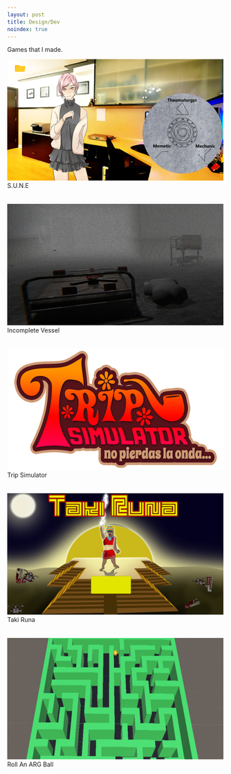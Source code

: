 ```yaml
---
layout: post
title: Design/Dev
noindex: true
---
```


<p>Games that I made.</p>

<div class="image-container image-container-num4">
  <div class="image image-num4">
    <a href="../design-dev/SUNE">
      <img src="/assets/img/sune-pic.png" />
    </a>
  </div>
  <div class="caption caption-num4">
    S.U.N.E
  </div>
  <br class="break">
</div><br class="break">

<div class="image-container image-container-num4">
  <div class="image image-num4">
    <a href="../design-dev/incomplete-vessel">
      <img src="/assets/img/incomplete_vessel-pic.jpg" />
    </a>
  </div>
  <div class="caption caption-num4">
    Incomplete Vessel
  </div>
  <br class="break">
</div><br class="break">

<div class="image-container image-container-num4">
  <div class="image image-num4">
    <a href="../design-dev/trip-sim">
      <img src="/assets/img/trip_simulator-pic.jpg" />
    </a>
  </div>
  <div class="caption caption-num4">
    Trip Simulator
  </div>
  <br class="break">
</div><br class="break">

<div class="image-container image-container-num4">
  <div class="image image-num4">
    <a href="../design-dev/taki-runa">
      <img src="/assets/img/takiruna-pic.png" />
    </a>
  </div>
  <div class="caption caption-num4">
    Taki Runa
  </div>
  <br class="break">
</div><br class="break">

<div class="image-container image-container-num4">
  <div class="image image-num4">
    <a href="../design-dev/arg-ball">
      <img src="/assets/img/arg_ball-pic.png" />
    </a>
  </div>
  <div class="caption caption-num4">
    Roll An ARG Ball
  </div>
  <br class="break">
</div><br class="break">